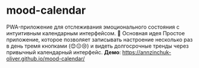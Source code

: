 # mood-calendar
PWA-приложение для отслеживания эмоционального состояния с интуитивным календарным интерфейсом. 
🎯 Основная идея Простое приложение, которое позволяет записывать настроение 
несколько раз в день тремя кнопками (😊😐😢) и видеть долгосрочные тренды через привычный календарный интерфейс.
**Демо**: https://annzinchuk-oliver.github.io/mood-calendar/ 

